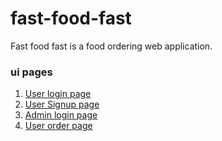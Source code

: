 # fast-food-fast

Fast food fast is a food ordering web application.
### ui pages
1. [User login page](https://malfahad.github.io/fast-food-fast/ui/html/login)
2. [User Signup page](https://malfahad.github.io/fast-food-fast/ui/html/signup) 
3. [Admin login page](https://malfahad.github.io/fast-food-fast/ui/html/admin-login)
3. [User order  page](https://malfahad.github.io/fast-food-fast/ui/html/orders)
